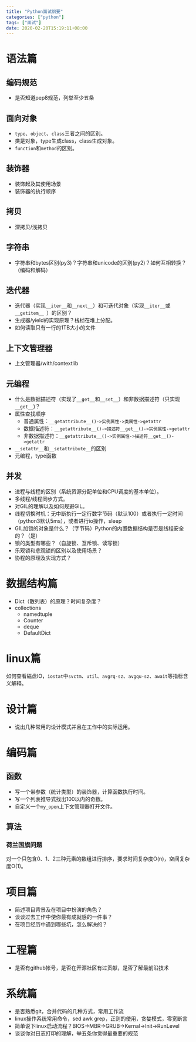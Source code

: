 ```yaml
---
title: "Python面试纲要"
categories: ["python"]
tags: ["面试"]
date: 2020-02-20T15:19:11+08:00
---
```


# 语法篇

## 编码规范

- 是否知道pep8规范，列举至少五条

## 面向对象

* `type`、`object`、`class`三者之间的区别。
* 类是对象，type生成class，class生成对象。
* `function`和`method`的区别。

## 装饰器

- 装饰起及其使用场景
- 装饰器的执行顺序

## 拷贝

- 深拷贝/浅拷贝

## 字符串

- 字符串和bytes区别(py3)？字符串和unicode的区别(py2)？如何互相转换？（编码和解码）

## 迭代器

- 迭代器（实现`__iter__`和`__next__`）和可迭代对象（实现`__iter__`或`__getitem__ `）的区别？
- 生成器/yield的实现原理？栈桢在堆上分配。
- 如何读取只有一行的1TB大小的文件

## 上下文管理器

- 上文管理器/with/contextlib

## 元编程

- 什么是数据描述符（实现了`__get__`和`__set__`）和非数据描述符（只实现`__get__`)？
- 属性查找顺序
  - 普通属性：`__getattribute__()->实例属性->类属性->getattr`
  - 数据描述符：`__getattribute__()->描述符__get__()->实例属性->getattr`
  - 非数据描述符：`__getattribute__()->实例属性->描述符__get__()->getattr`
- `__setattr__`和`__setattribute__`的区别
- 元编程，type函数

## 并发

- 进程与线程的区别（系统资源分配单位和CPU调度的基本单位）。
- 多线程/线程同步方式。
- 对GIL的理解以及如何规避GIL。
- 线程切换时机：无中断执行一定行数字节码（默认100）或者执行一定时间（python3默认5ms），或者进行io操作，sleep
- GIL加锁的对象是什么？（字节码）Python的内置数据结构是否是线程安全的？（是）
- 锁的类型有哪些？（自旋锁、互斥锁、读写锁）
- 乐观锁和悲观锁的区别以及使用场景？
- 协程的原理及实现方式？

# 数据结构篇

- Dict（散列表）的原理？时间复杂度？
- collections
  - namedtuple
  - Counter
  - deque
  - DefaultDict

# linux篇

如何查看磁盘IO，`iostat`中`svctm`、`util`、`avgrq-sz`、`avgqu-sz`、`await`等指标含义解释。

# 设计篇

- 说出几种常用的设计模式并且在工作中的实际运用。

# 编码篇

## 函数

- 写一个带参数（统计类型）的装饰器，计算函数执行时间。
- 写一个列表推导式找出100以内的奇数。
- 自定义一个`my_open`上下文管理器打开文件。

## 算法

### 荷兰国旗问题

对一个只包含0、1、2三种元素的数组进行排序，要求时间复杂度O(n)，空间复杂度O(1)。

# 项目篇

- 简述项目背景及在项目中扮演的角色？
- 谈谈过去工作中使你最有成就感的一件事？
- 在项目经历中遇到哪些坑，怎么解决的？

# 工程篇

- 是否有github帐号，是否在开源社区有过贡献，是否了解最前沿技术

# 系统篇

- 是否熟悉git，合并代码的几种方式，常用工作流
- linux操作系统常用命令，sed awk grep，正则的使用，贪婪模式，零宽断言
- 简单说下linux启动流程？BIOS->MBR->GRUB->Kernal->Init->RunLevel
- 谈谈你对日志打印的理解，举五条你觉得最重要的规范












